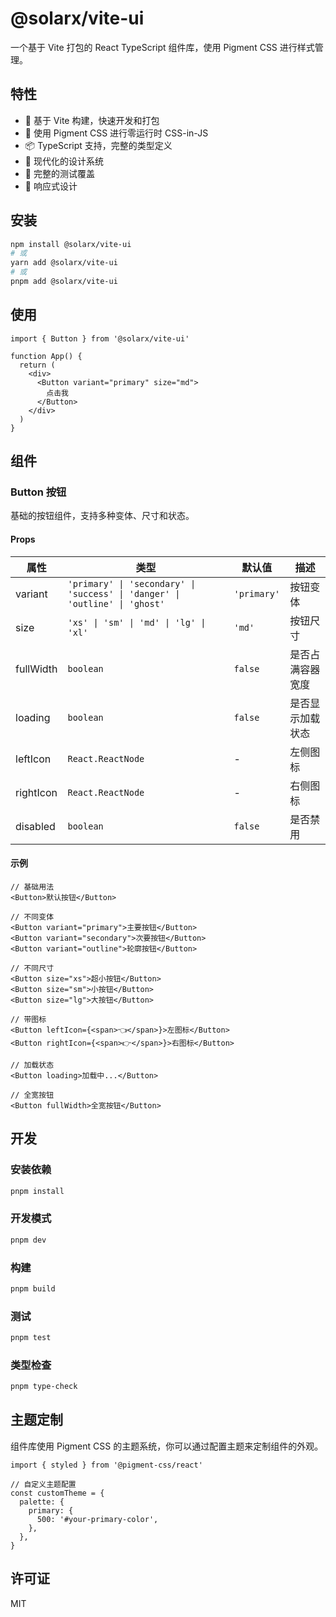 # @solarx/vite-ui

一个基于 Vite 打包的 React TypeScript 组件库，使用 Pigment CSS 进行样式管理。

## 特性

- 🚀 基于 Vite 构建，快速开发和打包
- 💎 使用 Pigment CSS 进行零运行时 CSS-in-JS
- 📦 TypeScript 支持，完整的类型定义
- 🎨 现代化的设计系统
- 🧪 完整的测试覆盖
- 📱 响应式设计

## 安装

```bash
npm install @solarx/vite-ui
# 或
yarn add @solarx/vite-ui
# 或
pnpm add @solarx/vite-ui
```

## 使用

```tsx
import { Button } from '@solarx/vite-ui'

function App() {
  return (
    <div>
      <Button variant="primary" size="md">
        点击我
      </Button>
    </div>
  )
}
```

## 组件

### Button 按钮

基础的按钮组件，支持多种变体、尺寸和状态。

#### Props

| 属性 | 类型 | 默认值 | 描述 |
|------|------|--------|------|
| variant | `'primary' \| 'secondary' \| 'success' \| 'danger' \| 'outline' \| 'ghost'` | `'primary'` | 按钮变体 |
| size | `'xs' \| 'sm' \| 'md' \| 'lg' \| 'xl'` | `'md'` | 按钮尺寸 |
| fullWidth | `boolean` | `false` | 是否占满容器宽度 |
| loading | `boolean` | `false` | 是否显示加载状态 |
| leftIcon | `React.ReactNode` | - | 左侧图标 |
| rightIcon | `React.ReactNode` | - | 右侧图标 |
| disabled | `boolean` | `false` | 是否禁用 |

#### 示例

```tsx
// 基础用法
<Button>默认按钮</Button>

// 不同变体
<Button variant="primary">主要按钮</Button>
<Button variant="secondary">次要按钮</Button>
<Button variant="outline">轮廓按钮</Button>

// 不同尺寸
<Button size="xs">超小按钮</Button>
<Button size="sm">小按钮</Button>
<Button size="lg">大按钮</Button>

// 带图标
<Button leftIcon={<span>👈</span>}>左图标</Button>
<Button rightIcon={<span>👉</span>}>右图标</Button>

// 加载状态
<Button loading>加载中...</Button>

// 全宽按钮
<Button fullWidth>全宽按钮</Button>
```

## 开发

### 安装依赖

```bash
pnpm install
```

### 开发模式

```bash
pnpm dev
```

### 构建

```bash
pnpm build
```

### 测试

```bash
pnpm test
```

### 类型检查

```bash
pnpm type-check
```

## 主题定制

组件库使用 Pigment CSS 的主题系统，你可以通过配置主题来定制组件的外观。

```tsx
import { styled } from '@pigment-css/react'

// 自定义主题配置
const customTheme = {
  palette: {
    primary: {
      500: '#your-primary-color',
    },
  },
}
```

## 许可证

MIT
